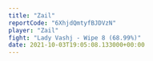 ```yaml
---
title: "Zail"
reportCode: "6XhjdQmtyfBJDVzN"
player: "Zail"
fight: "Lady Vashj - Wipe 8 (68.99%)"
date: 2021-10-03T19:05:08.133000+00:00
---
```

